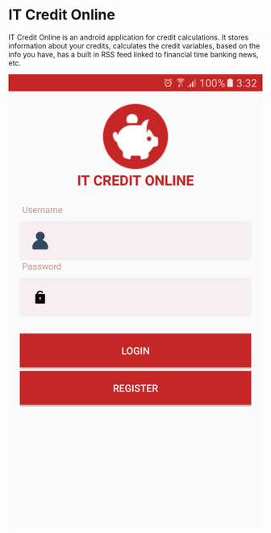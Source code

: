 # IT Credit Online
IT Credit Online is an android application for credit calculations. It stores information about your credits, calculates the credit variables, based on the info you have, has a built in RSS feed linked to financial time banking news, etc.

![Login screen](https://github.com/CreditApp/CreditApp/blob/master/Login.png "Login screen")
